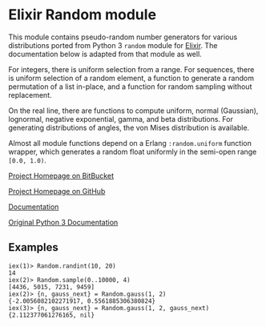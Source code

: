# Elixir Random module

This module contains pseudo-random number generators for various distributions ported from Python 3 `random` module for [Elixir](http://elixir-lang.org). The documentation below is adapted from that module as well.

For integers, there is uniform selection from a range. For sequences, there is uniform selection of a random element, a function to generate a random permutation of a list in-place, and a function for random sampling without replacement.

On the real line, there are functions to compute uniform, normal (Gaussian), lognormal, negative exponential, gamma, and beta distributions. For generating distributions of angles, the von Mises distribution is available.

Almost all module functions depend on a Erlang `:random.uniform` function wrapper, which generates a random float uniformly in the semi-open range `[0.0, 1.0)`.

[Project Homepage on BitBucket](https://bitbucket.org/yuce/random/)

[Project Homepage on GitHub](https://github.com/yuce/random/)

[Documentation](http://yuce.github.io/random/)

[Original Python 3 Documentation](http://docs.python.org/3/library/random.html)

## Examples

    iex(1)> Random.randint(10, 20)
    14
    iex(2)> Random.sample(0..10000, 4)
    [4436, 5015, 7231, 9459]
    iex(2)> {n, gauss_next} = Random.gauss(1, 2)
    {-2.0056082102271917, 0.5561885306380824}
    iex(3)> {n, gauss_next} = Random.gauss(1, 2, gauss_next)
    {2.112377061276165, nil}


